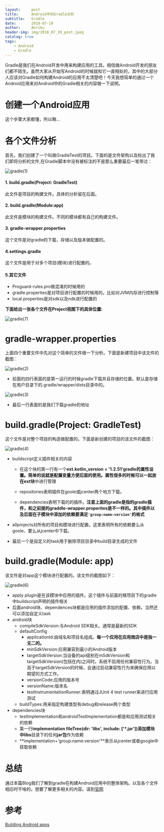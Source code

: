 ```yaml
---
layout:     post
title:      Android中的Gradle分析
subtitle:   Gradle
date:       2018-07-19
author:     Anriku
header-img: img/2018_07_19_post.jpeg
catalog: true
tags:
    - Android
    - Gradle
---
```


Gradle是我们在Android开发中用来构建应用的工具。相信做Android开发的朋友们都不陌生。虽然大家从开始写Android的时候就和它一直相处的，其中的大部分人应该对Gradle如何构建Android的应用不太清楚吧！今天我想简单的通过一个Android应用来对Android中的Gradle相关的内容做一下说明。



# 创建一个Android应用

这个步骤大家都懂，所以略...



# 各个文件分析

首先，我们创建了一个叫做GradleTest的项目。下面的是文件架构以及标出了我们即将分析的文件,在Gradle脚本中没有被标注的不是那么重要最后一笔带过：

![gradle(1)](https://images-1254261164.cos.ap-chengdu.myqcloud.com/2018-11-08-164153.png)

#### 1. build.gradle(Project: GradleTest)

此文件是项目的构建文件。具体的分析留在后面。

#### 2. build.gradle(Module:app)

此文件是模块的构建文件。不同的模块都有自己的构建文件。

#### 3. gradle-wrapper.properties

这个文件是对gradle的下载、存储以及版本做配置的。

#### 4.settings.gradle

这个文件是用于对多个项目(模块)进行配置的。

#### 5.其它文件

* Proguard-rules.pro做混淆的时候用的
* gradle.properties是对项目进行配置的时候用的。比如对JVM内存进行控制等
* local.properties是对sdk以及ndk进行配置的

**下面给出一张各个文件在Project视图下的具体位置:**

![gradle(7)](https://images-1254261164.cos.ap-chengdu.myqcloud.com/2018-11-08-164154.png)







# gradle-wrapper.properties

上面四个重要文件中先对这个简单的文件做一下分析。下面是新建项目中该文件的截图：

![gradle(2)](https://images-1254261164.cos.ap-chengdu.myqcloud.com/2018-11-08-164155.png)



* 前面的四行表面的是第一运行的时候gradle下载并且存储的位置。默认是存储在用户目录下的.gradle/wrapper/dists目录中的。

![gradle(3)](https://images-1254261164.cos.ap-chengdu.myqcloud.com/2018-11-08-164156.png)



* 最后一行表面的是我们下载gradle的地址



# build.gradle(Project: GradleTest)

这个文件是对整个项目的构造做配置的。下面是新创建的项目的该文件的截图：

![gradle(4)](https://images-1254261164.cos.ap-chengdu.myqcloud.com/2018-11-08-164157.png)



* buildscript定义插件相关的内容

  * 在这个块的第一行有一个**ext.kotlin_version = '1.2.51'**gradle的属性设置。简单的说就是配置变量方便后面的使用。属性很多的时候可以一起放在**ext块**中进行管理

  * repositories表明插件在goole或jcenter两个地方下载。
  * dependencies表明下载的的插件。**注意上面的gradle是指的gradle插件，和之前提的graddle-wrapper.properites是不一样的。其中插件以及后面在子模块中添加的依赖要满足`'group:name:version'`的格式**

* allprojects对所有的项目和模块进行配置。这里表明所有的依赖要么从goole、要么从jcenter中下载。

* 最后一个是自定义的task用于删除项目目录中build目录生成的文件



# build.gradle(Module: app)

该文件是对app这个模块进行配置的。该文件的截图如下：

![gradle(6)](https://images-1254261164.cos.ap-chengdu.myqcloud.com/2018-11-08-164159.png)

* apply plugin是在该模块中应用的插件。这个插件与前面的根项目下的gradle中buildscript声明的插件相关
* 后面android块、dependences块都是应用的插件添加的配置、依赖。当然还可以添加自定义task
* android块
  * compileSdkVersion:与Android SDK相关。通常是最新的SDK
  * defaultConfig
    * applicationId:由域名和项目名组成。**每一个应用在应用商店中是独一无二的。**
    * minSdkVersion:应用兼容到最小的Android版本
    * targetSdkVersion:当设备的api级别在mSdkVersion和targetSdkVersion(包括在内)之间时。系统不启用任何兼容性行为。当高于targetSdkVersion的时候，会通过启动兼容性行为来确保应用以期望的方式工作。
    * versionCode:应用的版本号
    * versionName:版本名
    * testInstrumentationRunner:表明通过JUnit 4 test runner来进行应用测试
  * buildTypes:用来指定构建类型有debug和release两个类型
* dependencies块
  * testImplementation和androidTestImplementation都是和应用测试相关的依赖
  * 第一行**implementation fileTree(dir: 'libs', include: ['*.jar'])**添加模块中**libs**目录下的任何**jar包**作为依赖
  * **implementation+'group:name:version'**表示从jcenter或者google中获取依赖



# 总结

通过本篇Blog我们了解到gradle在构建Android应用中的整体架构。以及各个文件相应时干啥的。想要了解更多相关的内容。请到[官网](https://docs.gradle.org/current/userguide/userguide.html)



# 参考

[Building Android apps](https://guides.gradle.org/building-android-apps/?_ga=2.92453717.951381537.1532131873-369079375.1527669523)
